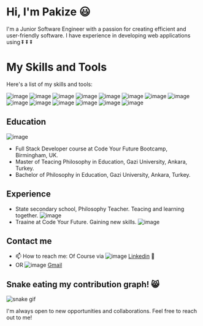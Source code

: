 # Hi, I'm Pakize :smiley:

I'm a Junior Software Engineer with a passion for creating efficient and user-friendly software. I have experience in developing web applications using 
⏬ ⏬ ⏬

# My Skills and Tools

Here's a list of my skills and tools:



![image](https://user-images.githubusercontent.com/97640517/216845082-685ecd71-1a26-477b-8631-3d5a31e219d3.png) ![image](https://user-images.githubusercontent.com/97640517/216845120-10d699ea-4212-4ec5-bc07-eedbe7d7257e.png) ![image](https://user-images.githubusercontent.com/97640517/216845157-49be5871-72ef-4eed-a92e-63d4df49ae49.png) ![image](https://user-images.githubusercontent.com/97640517/216728511-c0d6ec67-0675-4c6f-95e7-cfac877bf5ce.png) ![image](https://user-images.githubusercontent.com/97640517/216728153-7cad6049-29d1-4665-bce9-4f8d2b13863d.png) ![image](https://user-images.githubusercontent.com/97640517/216726721-edadde22-b734-494e-bd3f-24a22ca5932c.png) ![image](https://user-images.githubusercontent.com/97640517/216727740-bdd3d178-186d-462e-a039-877ea367a5e9.png) ![image](https://user-images.githubusercontent.com/97640517/216727393-ae82d707-38b0-474b-8741-58c1d67415ff.png) ![image](https://user-images.githubusercontent.com/97640517/216845290-0a4672d8-4d9a-436b-882d-d8f3dd74ef59.png) ![image](https://user-images.githubusercontent.com/97640517/216845322-cfcf11a8-b9af-4792-99d8-326332f0c765.png) ![image](https://user-images.githubusercontent.com/97640517/216845415-308c9bbc-8c55-4774-bf18-d6f3fe01c1b5.png) ![image](https://user-images.githubusercontent.com/97640517/216845484-3d246f6b-29ab-4c79-b3d8-fb31af67dc1d.png) ![image](https://user-images.githubusercontent.com/97640517/216845512-4d71371e-31cc-4b86-8edf-336bef2d00bb.png) ![image](https://user-images.githubusercontent.com/97640517/216845646-0531fe49-ff73-439e-b21b-a31432a5e53f.png)

 
## Education
![image](https://user-images.githubusercontent.com/97640517/216846191-40908f8a-3531-48f5-8c25-5b8bafd67de7.png)
- Full Stack Developer course at Code Your Future Bootcamp, Birmingham, UK.
- Master of Teacing Philosophy in Education, Gazi University, Ankara, Turkey. 
- Bachelor of Philosophy in Education, Gazi University, Ankara, Turkey.


## Experience
- State secondary school, Philosophy Teacher. Teacing and learning together. ![image](https://user-images.githubusercontent.com/97640517/216846025-913f0b82-925f-439f-a40b-91aecc386d38.png)
- Traaine at Code Your Future. Gaining new skills. ![image](https://user-images.githubusercontent.com/97640517/216846054-594362a6-a8f9-4df7-9449-6fe507e89b7a.png)


## Contact me
- 📫 How to reach me: Of Course via ![image](https://user-images.githubusercontent.com/97640517/217108258-44f48f97-e87c-445f-a0d8-90a195a48419.png)
 [Linkedin](https://www.linkedin.com/in/pakize-bozkurt-36927322b/) 👀
- OR ![image](https://user-images.githubusercontent.com/97640517/217107224-61a55f0d-ba2c-49b4-b9db-15e9cff73023.png)
[Gmail](pakiozihak@gmail.com)

## Snake eating my contribution graph! 😸
![snake gif](https://github.com/PakizeBozkurt/PakizeBozkurt/blob/output/github-contribution-grid-snake.gif)


I'm always open to new opportunities and collaborations. Feel free to reach out to me!

